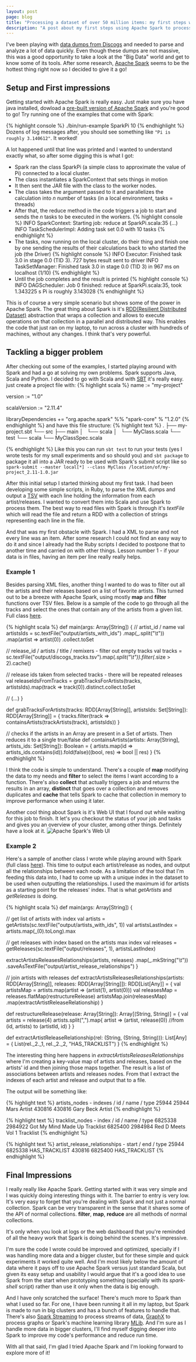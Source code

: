 ```yaml
---
layout: post
page: blog
title: "Processing a dataset of over 50 million items: my first steps with Apache Spark"
description: "A post about my first steps using Apache Spark to process a dataset of over 50 million items"
---
```


I've been playing with [data dumps from Discogs](http://www.discogs.com/data/) and needed to parse and analyze a lot of data quickly. Even though these dumps are not massive, this was a good opportunity to take a look at the "Big Data" world and get to know some of its tools. After some research, [Apache Spark](https://spark.apache.org/) seems to be the hottest thing right now so I decided to give it a go!

Setup and First impressions
---------------------------
Getting started with Apache Spark is really easy. Just make sure you have java installed, dowload a [pre-built version of Apache Spark](https://spark.apache.org/downloads.html) and you're good to go! Try running one of the examples that come with Spark:

{% highlight console %} ./bin/run-example SparkPi 10  {% endhighlight %}
Dozens of log messages after, you should see something like `"Pi is roughly 3.140612"`. It worked!

A lot happened until that line was printed and I wanted to understand exactly what, so after some digging this is what I got:

-  Spark ran the class SparkPi (a simple class to approximate the value of Pi) connected to a local cluster.
-  The class instantiates a SparkContext that sets things in motion
-  It then sent the JAR file with the class to the worker nodes.
-  The class takes the argument passed to it and parallelizes the calculation into *n* number of tasks (in a local environment, tasks = threads)
-  After that, the reduce method in the code triggers a job to start and sends the *n* tasks to be executed in the workers.
{% highlight console %}
INFO SparkContext: Starting job: reduce at SparkPi.scala:35
(...)
INFO TaskSchedulerImpl: Adding task set 0.0 with 10 tasks
{% endhighlight %}
-  The tasks, now running on the local cluster, do their thing and finish one by one sending the results of their calculations back to who started the job (the Driver)
{% highlight console %}
INFO Executor: Finished task 3.0 in stage 0.0 (TID 3). 727 bytes result sent to driver
INFO TaskSetManager: Finished task 3.0 in stage 0.0 (TID 3) in 967 ms on localhost (1/10)
{% endhighlight %}
- Until the job completes and the result is printed
{% highlight console %}
INFO DAGScheduler: Job 0 finished: reduce at SparkPi.scala:35, took 1.343225 s
Pi is roughly 3.143028
{% endhighlight %}

This is of course a very simple scenario but shows some of the power in Apache Spark. The great thing about Spark is it's [RDD(Resilient Distributed Dataset)](https://spark.apache.org/docs/1.2.0/programming-guide.html#resilient-distributed-datasets-rdds) abstraction that wraps a collection and allows to execute operations on that collection in a parallel and distributed way. This enables the code that just ran on my laptop, to run across a cluster with hundreds of machines, without any changes. I think that's very powerful.

Tackling a bigger problem
-------------------------
After checking out some of the examples, I started playing around with Spark and had a go at solving my own problems. Spark supports Java, Scala and Python. I decided to go with Scala and with [SBT](http://www.scala-sbt.org/) it's really easy. just create a project file with:
{% highlight scala %}
name := "my-project"

version := "1.0"

scalaVersion := "2.11.4"

libraryDependencies += "org.apache.spark" %% "spark-core" % "1.2.0"
{% endhighlight %}
and have this file structure:
{% highlight text %}
.
├── my-project.sbt
└── src
    ├── main
    │   └── scala
    │       └── MyClass.scala
    └── test
        └── scala
            └── MyClassSpec.scala

{% endhighlight %}
Like this you can run ```sbt test``` to run your tests (yes I wrote tests for my small experiments and so should you) and ```sbt package``` to package it all into a JAR ready to be used with Spark's submit script like so ```spark-submit --master local[*] --class MyClass /location/of/my-project_2.11-1.0.jar```

After this initial setup I started thinking about my first task. I had been developing some simple scripts, in Ruby, to parse the XML dumps and output a [TSV](https://en.wikipedia.org/wiki/Tab-separated_values) with each line holding the information from each artist/releases. I wanted to convert them into Scala and use Spark to process them. The best way to read files with Spark is through it's *textFile* which will read the file and return a RDD with a collection of strings representing each line in the file.

And that was my first obstacle with Spark. I had a XML to parse and not every line was an item. After some research I could not find an easy way to do it and since I already had the Ruby scripts I decided to postpone that to another time and carried on with other things. Lesson number 1 - if your data is in files, having an item per line really really helps.

### Example 1
Besides parsing XML files, another thing I wanted to do was to filter out all the artists and their releases based on a list of favorite artists. This turned out to be a breeze with Apache Spark, using mostly **map** and **filter** functions over TSV files. Below is a sample of the code to go through all the tracks and select the ones that contain any of the artists from a given list. Full class [here](https://github.com/alexquintino/discogs-parser/blob/master/scala/src/main/scala/FilterArtistsAndReleases.scala).

{% highlight scala %}
def main(args: Array[String]) {
  // artist_id / name
  val artistsIds = sc.textFile("output/artists_with_ids")
                      .map(_.split("\t"))
                      .map(artist => artist(0))
                      .collect.toSet

  // release_id / artists / title / remixers - filter out empty tracks
  val tracks = sc.textFile("output/discogs_tracks.tsv").map(_.split("\t")).filter(_.size > 2).cache()

  // release ids taken from selected tracks - there will be repeated releases
  val releaseIdsFromTracks = grabTracksForArtists(tracks, artistsIds).map(track => track(0)).distinct.collect.toSet

  // (...)
}


def grabTracksForArtists(tracks: RDD[Array[String]], artistsIds: Set[String]): RDD[Array[String]] = {
  tracks.filter(track => containsArtists(trackArtists(track), artistsIds))
}

// checks if the artists in an Array are present in a Set of artists. Then reduces it to a single true/false
def containsArtists(artists: Array[String], artists_ids: Set[String]): Boolean = {
  artists.map(id => artists_ids.contains(id)).fold(false)((bool, res) => bool || res)
}
{% endhighlight %}

I think the code is simple to understand. There's a couple of **map** modifying the data to my needs and **filter** to select the items I want according to a function. There's also **collect** that actually triggers a job and returns the results in an array, **distinct** that goes over a collection and removes duplicates and **cache** that tells Spark to cache that collection in memory to improve performance when using it later.

Another cool thing about Spark is it's Web UI that I found out while waiting for this job to finish. It let's you checkout the status of your job and tasks and gives you an overview of your cluster, among other things. Definitely have a look at it.
<img class="pure-img" src="/img/spark-ui.jpg" alt="Apache Spark's Web UI" title="Apache Spark's Web UI">

### Example 2
Here's a sample of another class I wrote while playing around with Spark (full class [here](https://github.com/alexquintino/discogs-parser/blob/master/scala/src/main/scala/OutputNodesAndRelationships.scala)). This time to output each artist/release as nodes, and output all the relationships between each node. As a limitation of the tool that I'm feeding this data into, I had to come up with a unique index in the dataset to be used when outputting the relationships. I used the maximum id for artists as a starting point for the releases' index. That is what *getArtists* and *getReleases* is doing.

{% highlight scala %}
def main(args: Array[String]) {

  // get list of artists with index
  val artists = getArtists(sc.textFile("output/artists_with_ids", 1))
  val artistsLastIndex = artists.map(_(0).toLong).max

  // get releases with index based on the artists max index
  val releases = getReleases(sc.textFile("output/releases", 1), artistsLastIndex)

  extractArtistsReleasesRelationships(artists, releases)
    .map(_.mkString("\t"))
    .saveAsTextFile("output/artist_release_relationships")
}

// join artists with releases
def extractArtistsReleasesRelationships(artists: RDD[Array[String]], releases: RDD[Array[String]]): RDD[List[Any]] = {
  val artistsMap = artists.map(artist => (artist(1), artist(0)))
  val releasesMap =  releases.flatMap(restructureRelease)
  artistsMap.join(releasesMap)
             .map(extractArtistReleaseRelationship)
}

def restructureRelease(release: Array[String]): Array[(String, String)] = {
  val artists = release(4)
  artists.split(",").map{
    artist => (artist, release(0)) //from (id, artists) to (artistId, id)
  }
}

def extractArtistReleaseRelationship(rel: (String, (String, String))): List[Any] = {
  List(rel._2._1, rel._2._2, "HAS_TRACKLIST")
}
{% endhighlight %}

The interesting thing here happens in *extractArtistsReleasesRelationships* where I'm creating a key-value map of artists and releases, based on the artists' id and then joining those maps together. The result is a list of associations between artists and releases nodes. From that I extract the indexes of each artist and release and output that to a file.

The output will be something like:

{% highlight text %}
artists_nodes - indexes / id / name / type
25944 25944 Mars  Artist
430816  430816  Gary Beck Artist
{% endhighlight %}

{% highlight text %}
tracklist_nodes - index / id / name / type
6825338 2984922 Got My Mind Made Up Tracklist
6825400 2984984 Red D Meets Vol 1 Tracklist
{% endhighlight %}

{% highlight text %}
artist_release_relationships - start / end / type
25944 6825338 HAS_TRACKLIST
430816 6825400 HAS_TRACKLIST
{% endhighlight %}

Final Impressions
-----------------
I really really like Apache Spark. Getting started with it was very simple and I was quickly doing interesting things with it. The barrier to entry is very low. It's very easy to forget that you're dealing with Spark and not just a normal collection. Spark can be very transparent in the sense that it shares some of the API of normal collections. **filter**, **map**, **reduce** are all methods of normal collections.

It's only when you look at logs or the web dashboard that you're reminded of all the heavy work that Spark is doing behind the scenes. It's impressive.

I'm sure the code I wrote could be improved and optimized, specially if I was handling more data and a bigger cluster, but for these simple and quick experiments it worked quite well. And I'm most likely below the amount of data where it pays off to use Apache Spark versus just standard Scala, but given its easy setup and usability I would argue that it's a good idea to use Spark from the start when prototyping something (specially with its *spark-shell* script) rather than use it only when the data is big enough.

And I have only scratched the surface! There's much more to Spark than what I used so far. For one, I have been running it all in my laptop, but Spark is made to run in big clusters and has a bunch of features to handle that. There's also [Spark Streaming](https://spark.apache.org/streaming/) to process streams of data, [GraphX](https://spark.apache.org/graphx/) to process graphs or Spark's machine learning library [MLib](https://spark.apache.org/mllib/). And I'm sure as I handle more data in bigger clusters, I'll find myself digging deeper into Spark to improve my code's performance and reduce run time.

With all that said, I'm glad I tried Apache Spark and I'm looking forward to explore more of it!

